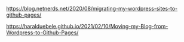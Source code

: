 https://blog.netnerds.net/2020/08/migrating-my-wordpress-sites-to-github-pages/

https://haralduebele.github.io/2021/02/10/Moving-my-Blog-from-Wordpress-to-Github-Pages/

